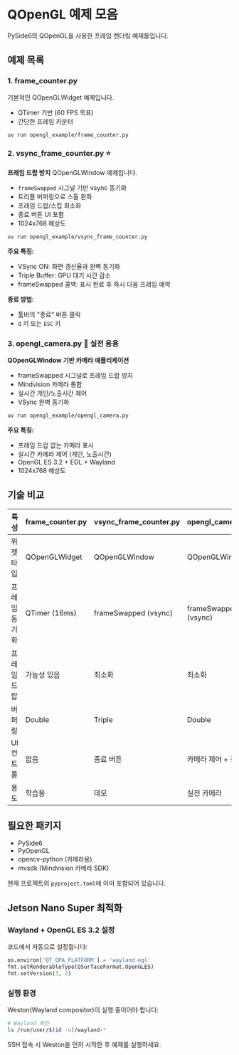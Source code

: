 # QOpenGL 예제 모음

PySide6의 QOpenGL을 사용한 프레임 렌더링 예제들입니다.

## 예제 목록

### 1. frame_counter.py
기본적인 QOpenGLWidget 예제입니다.
- QTimer 기반 (60 FPS 목표)
- 간단한 프레임 카운터

```bash
uv run opengl_example/frame_counter.py
```

### 2. vsync_frame_counter.py ⭐ 
**프레임 드랍 방지** QOpenGLWindow 예제입니다.
- `frameSwapped` 시그널 기반 vsync 동기화
- 트리플 버퍼링으로 스톨 완화
- 프레임 드랍/스킵 최소화
- 종료 버튼 UI 포함
- 1024x768 해상도

```bash
uv run opengl_example/vsync_frame_counter.py
```

**주요 특징:**
- VSync ON: 화면 갱신율과 완벽 동기화
- Triple Buffer: GPU 대기 시간 감소
- frameSwapped 콜백: 표시 완료 후 즉시 다음 프레임 예약

**종료 방법:**
- 툴바의 "종료" 버튼 클릭
- `Q` 키 또는 `ESC` 키

### 3. opengl_camera.py 🎥 실전 응용
**QOpenGLWindow 기반 카메라 애플리케이션**
- frameSwapped 시그널로 프레임 드랍 방지
- Mindvision 카메라 통합
- 실시간 게인/노출시간 제어
- VSync 완벽 동기화

```bash
uv run opengl_example/opengl_camera.py
```

**주요 특징:**
- 프레임 드랍 없는 카메라 표시
- 실시간 카메라 제어 (게인, 노출시간)
- OpenGL ES 3.2 + EGL + Wayland
- 1024x768 해상도

## 기술 비교

| 특성 | frame_counter.py | vsync_frame_counter.py | opengl_camera.py |
|------|------------------|------------------------|------------------|
| 위젯 타입 | QOpenGLWidget | QOpenGLWindow | QOpenGLWindow |
| 프레임 동기화 | QTimer (16ms) | frameSwapped (vsync) | frameSwapped (vsync) |
| 프레임 드랍 | 가능성 있음 | 최소화 | 최소화 |
| 버퍼링 | Double | Triple | Double |
| UI 컨트롤 | 없음 | 종료 버튼 | 카메라 제어 + 종료 |
| 용도 | 학습용 | 데모 | 실전 카메라 |

## 필요한 패키지

- PySide6
- PyOpenGL
- opencv-python (카메라용)
- mvsdk (Mindvision 카메라 SDK)

현재 프로젝트의 `pyproject.toml`에 이미 포함되어 있습니다.

## Jetson Nano Super 최적화

### Wayland + OpenGL ES 3.2 설정
코드에서 자동으로 설정됩니다:
```python
os.environ['QT_QPA_PLATFORM'] = 'wayland-egl'
fmt.setRenderableType(QSurfaceFormat.OpenGLES)
fmt.setVersion(3, 2)
```

### 실행 환경
Weston(Wayland compositor)이 실행 중이어야 합니다:
```bash
# Wayland 확인
ls /run/user/$(id -u)/wayland-*
```

SSH 접속 시 Weston을 먼저 시작한 후 예제를 실행하세요.